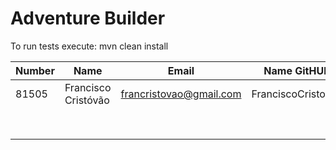 # Adventure Builder

To run tests execute: mvn clean install

|   Number   |          Name           |            Email        |   Name GitHUb      | Module(s) |
| ---------- | ----------------------- | ----------------------- | ------------------ | --------- |
|   81505    |   Francisco Cristóvão   | francristovao@gmail.com | FranciscoCristovao | Activity  |
|            |                         |                         |                    |           |
|            |                         |                         |                    |           |
|            |                         |                         |                    |           |
|            |                         |                         |                    |           |
|            |                         |                         |                    |           |
|            |                         |                         |                    |           |
|            |                         |                         |                    |           |
|            |                         |                         |                    |           |
 
